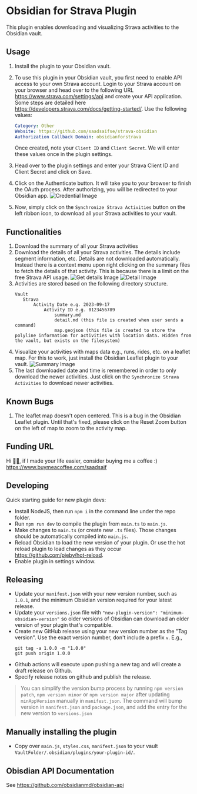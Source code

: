 # Obsidian for Strava Plugin

This plugin enables downloading and visualizing Strava activities to the Obsidian vault.

## Usage

1. Install the plugin to your Obsidian vault.
1. To use this plugin in your Obsidian vault, you first need to enable API access to your own Strava account. Login to your Strava account on your browser and head over to the following URL https://www.strava.com/settings/api and create your API application. Some steps are detailed here https://developers.strava.com/docs/getting-started/. Use the following values:

    ```yaml
    Category: Other
    Website: https://github.com/saadsaifse/strava-obsidian
    Authorization Callback Domain: obsidianforstrava
    ```

    Once created, note your `Client ID` and `Client Secret`. We will enter these values once in the plugin settings.
1. Head over to the plugin settings and enter your Strava Client ID and Client Secret and click on Save.
1. Click on the Authenticate button. It will take you to your browser to finish the OAuth process. After authorizing, you will be redirected to your Obsidian app.
![Credential Image](./docs/images/credentials.png)
2. Now, simply click on the `Synchronize Strava Activities` button on the left ribbon icon, to download all your Strava activities to your vault.

## Functionalities

1. Download the summary of all your Strava activities
2. Download the details of all your Strava activities. The details include segment information, etc. Details are not downloaded automatically. Instead there is a context menu upon right clicking on the summary files to fetch the details of that activity. This is because there is a limit on the free Strava API usage.
![Get details Image](./docs/images/get_details.png)
![Detail Image](./docs/images/detailed.png)
1. Activities are stored based on the following directory structure.
   ```
   Vault
      Strava
          Activity Date e.g. 2023-09-17
              Activity ID e.g. 0123456789
                  summary.md
                  detail.md (this file is created when user sends a command)
                  map.geojson (this file is created to store the polyline information for activities with location data. Hidden from the vault, but exists on the filesystem)
   ```
2. Visualize your activities with maps data e.g., runs, rides, etc. on a leaflet map. For this to work, just install the Obsidian Leaflet plugin to your vault.
![Summary Image](./docs/images/summary_map.png)
1. The last downloaded date and time is remembered in order to only download the newer activities. Just click on the `Synchronize Strava Activities` to download newer activities.



## Known Bugs

1. The leaflet map doesn't open centered. This is a bug in the Obsidian Leaflet plugin. Until that's fixed, please click on the Reset Zoom button on the left of map to zoom to the activity map.

## Funding URL

Hi 👋🏼, if I made your life easier, consider buying me a coffee :) https://www.buymeacoffee.com/saadsaif


## Developing

Quick starting guide for new plugin devs:

- Install NodeJS, then run `npm i` in the command line under the repo folder.
- Run `npm run dev` to compile the plugin from `main.ts` to `main.js`.
- Make changes to `main.ts` (or create new `.ts` files). Those changes should be automatically compiled into `main.js`.
- Reload Obsidian to load the new version of your plugin. Or use the hot reload plugin to load changes as they occur https://github.com/pjeby/hot-reload.
- Enable plugin in settings window.

## Releasing

- Update your `manifest.json` with your new version number, such as `1.0.1`, and the minimum Obsidian version required for your latest release.
- Update your `versions.json` file with `"new-plugin-version": "minimum-obsidian-version"` so older versions of Obsidian can download an older version of your plugin that's compatible.
- Create new GitHub release using your new version number as the "Tag version". Use the exact version number, don't include a prefix `v`. E.g., 
  ```
  git tag -a 1.0.0 -m "1.0.0"
  git push origin 1.0.0
  ```
- Github actions will execute upon pushing a new tag and will create a draft release on Github.
- Specify release notes on github and publish the release.

> You can simplify the version bump process by running `npm version patch`, `npm version minor` or `npm version major` after updating `minAppVersion` manually in `manifest.json`.
> The command will bump version in `manifest.json` and `package.json`, and add the entry for the new version to `versions.json`

## Manually installing the plugin

- Copy over `main.js`, `styles.css`, `manifest.json` to your vault `VaultFolder/.obsidian/plugins/your-plugin-id/`.

## Obisdian API Documentation

See https://github.com/obsidianmd/obsidian-api

